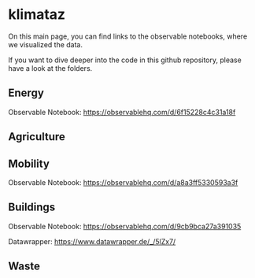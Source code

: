 # klimataz

On this main page, you can find links to the observable notebooks, where we visualized the data.

If you want to dive deeper into the code in this github repository, please have a look at the folders.


## Energy

Observable Notebook: https://observablehq.com/d/6f15228c4c31a18f


## Agriculture



## Mobility

Observable Notebook: https://observablehq.com/d/a8a3ff5330593a3f


## Buildings

Observable Notebook: https://observablehq.com/d/9cb9bca27a391035

Datawrapper: https://www.datawrapper.de/_/5lZx7/


## Waste
